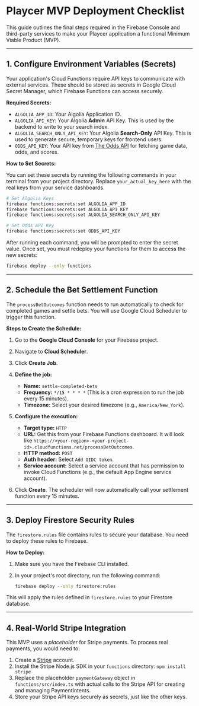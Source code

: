 
# Playcer MVP Deployment Checklist

This guide outlines the final steps required in the Firebase Console and third-party services to make your Playcer application a functional Minimum Viable Product (MVP).

---

## 1. Configure Environment Variables (Secrets)

Your application's Cloud Functions require API keys to communicate with external services. These should be stored as secrets in Google Cloud Secret Manager, which Firebase Functions can access securely.

**Required Secrets:**

*   `ALGOLIA_APP_ID`: Your Algolia Application ID.
*   `ALGOLIA_API_KEY`: Your Algolia **Admin** API Key. This is used by the backend to write to your search index.
*   `ALGOLIA_SEARCH_ONLY_API_KEY`: Your Algolia **Search-Only** API Key. This is used to generate secure, temporary keys for frontend users.
*   `ODDS_API_KEY`: Your API key from [The Odds API](https://the-odds-api.com/) for fetching game data, odds, and scores.

**How to Set Secrets:**

You can set these secrets by running the following commands in your terminal from your project directory. Replace `your_actual_key_here` with the real keys from your service dashboards.

```bash
# Set Algolia Keys
firebase functions:secrets:set ALGOLIA_APP_ID
firebase functions:secrets:set ALGOLIA_API_KEY
firebase functions:secrets:set ALGOLIA_SEARCH_ONLY_API_KEY

# Set Odds API Key
firebase functions:secrets:set ODDS_API_KEY
```

After running each command, you will be prompted to enter the secret value. Once set, you must redeploy your functions for them to access the new secrets:

```bash
firebase deploy --only functions
```

---

## 2. Schedule the Bet Settlement Function

The `processBetOutcomes` function needs to run automatically to check for completed games and settle bets. You will use Google Cloud Scheduler to trigger this function.

**Steps to Create the Schedule:**

1.  Go to the **Google Cloud Console** for your Firebase project.
2.  Navigate to **Cloud Scheduler**.
3.  Click **Create Job**.
4.  **Define the job:**
    *   **Name:** `settle-completed-bets`
    *   **Frequency:** `*/15 * * * *` (This is a cron expression to run the job every 15 minutes).
    *   **Timezone:** Select your desired timezone (e.g., `America/New_York`).
5.  **Configure the execution:**
    *   **Target type:** `HTTP`
    *   **URL:** Get this from your Firebase Functions dashboard. It will look like `https://<your-region>-<your-project-id>.cloudfunctions.net/processBetOutcomes`.
    *   **HTTP method:** `POST`
    *   **Auth header:** Select `Add OIDC token`.
    *   **Service account:** Select a service account that has permission to invoke Cloud Functions (e.g., the default App Engine service account).

6.  Click **Create**. The scheduler will now automatically call your settlement function every 15 minutes.

---

## 3. Deploy Firestore Security Rules

The `firestore.rules` file contains rules to secure your database. You need to deploy these rules to Firebase.

**How to Deploy:**

1.  Make sure you have the Firebase CLI installed.
2.  In your project's root directory, run the following command:

    ```bash
    firebase deploy --only firestore:rules
    ```

This will apply the rules defined in `firestore.rules` to your Firestore database.

---

## 4. Real-World Stripe Integration

This MVP uses a *placeholder* for Stripe payments. To process real payments, you would need to:

1.  Create a [Stripe](https://stripe.com/) account.
2.  Install the Stripe Node.js SDK in your `functions` directory: `npm install stripe`
3.  Replace the placeholder `paymentGateway` object in `functions/src/index.ts` with actual calls to the Stripe API for creating and managing PaymentIntents.
4.  Store your Stripe API keys securely as secrets, just like the other keys.
